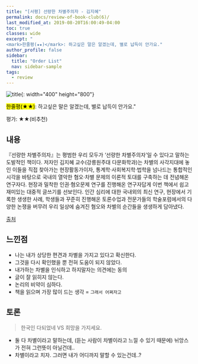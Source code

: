 ```yaml
---
title: "[서평] 선량한 차별주의자 - 김지혜"
permalink: docs/review-of-book-club(6)/
last_modified_at: 2019-08-20T16:00:49-04:00
toc: true
classes: wide
excerpt: "
<mark>한줄평(★★)</mark>: 하고싶은 말은 알겠는데, 별로 납득이 안가요."
author_profile: false
sidebar:
  title: "Order List"
  nav: sidebar-sample
tags:
  - review
---
```




![title](http://image.yes24.com/Goods/76470464/800x0){: width="400" height="800"}

<mark>한줄평(★★)</mark>: 하고싶은 말은 알겠는데, 별로 납득이 안가요."

평가: ★★(비추천)

## 내용

『선량한 차별주의자』는 평범한 우리 모두가 ‘선량한 차별주의자’일 수 있다고 말하는 도발적인 책이다. 저자인 김지혜 교수(강릉원주대 다문화학과)는 차별의 사각지대에 놓인 이들을 직접 찾아가는 현장활동가이자, 통계학·사회복지학·법학을 넘나드는 통합적인 시각을 바탕으로 국내의 열악한 혐오·차별 문제의 이론적 토대를 구축하는 데 전념해온 연구자다. 현장과 밀착한 인권·혐오문제 연구를 진행해온 연구자답게 이번 책에서 쉽고 재미있는 대중적 글쓰기를 선보인다. 인간 심리에 대한 국내외의 최신 연구, 현장에서 기록한 생생한 사례, 학생들과 꾸준히 진행해온 토론수업과 전문가들의 학술포럼에서의 다양한 논쟁을 버무려 우리 일상에 숨겨진 혐오와 차별의 순간들을 생생하게 담아냈다. 

[출처](http://www.yes24.com/Product/Goods/76470464)

## 느낀점

- 나는 내가 상당한 편견과 차별을 가지고 있다고 확신한다.
- 그것을 다시 확인했을 뿐 전혀 도움이 되지 않았다.
- 내가하는 차별을 인식하고 하지말자는 의견에는 동의
- 글이 잘 읽히지 않는다.
- 논리의 비약이 심하다.
- 책을 읽으며 가장 많이 드는 생각 = `그래서 어쩌자고`

## 토론

> 한국인 다되었네 VS 희망을 가지세요.

- 둘 다 차별이라고 말하는데, (듣는 사람이 차별이라고 느낄 수 있기 때문에) 뉘앙스가 전혀 그런뜻이 아닐건데..
- 차별이라고 치자. 그러면 내가 어디까지 말할 수 있는건데..? 

